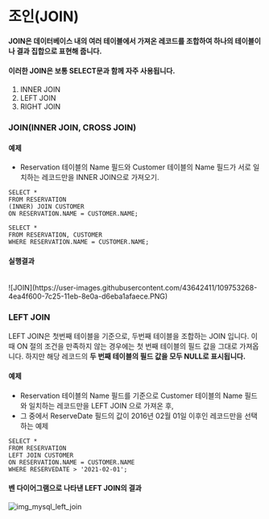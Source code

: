 # 조인(JOIN)
#### JOIN은 데이터베이스 내의 여러 테이블에서 가져온 레코드를 조합하여 하나의 테이블이나 결과 집합으로 표현해 줍니다.</br>
#### 이러한 JOIN은 보통 SELECT문과 함께 자주 사용됩니다.

1. INNER JOIN
2. LEFT JOIN
3. RIGHT JOIN

### JOIN(INNER JOIN, CROSS JOIN)

#### 예제
* Reservation 테이블의 Name 필드와 Customer 테이블의 Name 필드가 서로 일치하는 레코드만을 INNER JOIN으로 가져오기.</br>

```mysql
SELECT *
FROM RESERVATION
(INNER) JOIN CUSTOMER
ON RESERVATION.NAME = CUSTOMER.NAME;
```

```mysql
SELECT *
FROM RESERVATION, CUSTOMER
WHERE RESERVATION.NAME = CUSTOMER.NAME;
```
#### 실행결과
</br>
![JOIN](https://user-images.githubusercontent.com/43642411/109753268-4ea4f600-7c25-11eb-8e0a-d6eba1afaece.PNG)

### LEFT JOIN
LEFT JOIN은 첫번째 테이블을 기준으로, 두번째 테이블을 조합하는 JOIN 입니다.
이때 ON 절의 조건을 만족하지 않는 경우에는 첫 번째 테이블의 필드 값을 그대로 가져옵니다.
하지만 해당 레코드의 **두 번째 테이블의 필드 값을 모두 NULL로 표시됩니다.**

#### 예제
* Reservation 테이블의 Name 필드를 기준으로 Customer 테이블의 Name 필드와 일치하는 레코드만을 LEFT JOIN 으로 가져온 후,</br>
* 그 중에서 ReserveDate 필드의 값이 2016년 02월 01일 이후인 레코드만을 선택하는 예제 </br>

```mysql
SELECT *
FROM RESERVATION
LEFT JOIN CUSTOMER
ON RESERVATION.NAME = CUSTOMER.NAME
WHERE RESERVEDATE > '2021-02-01';
```

#### 벤 다이어그램으로 나타낸 LEFT JOIN의 결과

![img_mysql_left_join](https://user-images.githubusercontent.com/43642411/109753200-2d440a00-7c25-11eb-9cf0-fafc80c07956.png)

